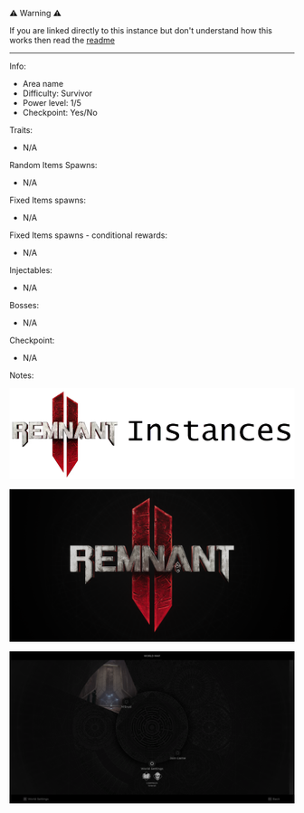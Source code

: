 ⚠️ Warning ⚠️

If you are linked directly to this instance but don't understand how this works then read the [readme](https://github.com/razeedazee/remnant2-instances/blob/main/README.md)

<hr>

Info:

- Area name
- Difficulty: Survivor
- Power level: 1/5
- Checkpoint: Yes/No

Traits:

- N/A

Random Items Spawns:

- N/A

Fixed Items spawns:

- N/A

Fixed Items spawns - conditional rewards:

- N/A

Injectables:

- N/A

Bosses:

- N/A

Checkpoint:

- N/A

Notes:

>

![](info/info.png)

![](info/mini-map.png)

![](info/travel-map.png)
